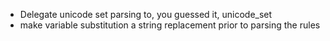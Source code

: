 * Delegate unicode set parsing to, you guessed it, unicode_set
* make variable substitution a string replacement prior to parsing the rules
